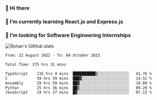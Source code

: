 ### 👋 Hi there 

<!--
**rohznmdev/rohznmdev** is a ✨ _special_ ✨ repository because its `README.md` (this file) appears on your GitHub profile.

Here are some ideas to get you started:

- 🔭 I’m currently working on ...
- 🌱 I’m currently learning Ruby and Ruby on Rails
- 👯 I’m looking to collaborate on ...
- 🤔 I’m looking for help with ...
- 💬 Ask me about ...
- 📫 How to reach me: ...
- 😄 Pronouns: ...
- ⚡ Fun fact: ...
-->
### 🌱 I’m currently learning React.js and Express.js
### 🤔 I’m looking for Software Engineering Internships
![Rohan's GitHub stats](https://github-readme-stats.vercel.app/api?username=rohznmdev&theme=dark&show_icons=true)

<!--START_SECTION:waka-->

```txt
From: 22 August 2022 - To: 04 October 2023

Total Time: 275 hrs 31 mins

TypeScript    115 hrs 4 mins  ██████████▒░░░░░░░░░░░░░░   41.76 %
C             39 hrs 59 mins  ███▓░░░░░░░░░░░░░░░░░░░░░   14.52 %
Assembly      29 hrs 59 mins  ██▓░░░░░░░░░░░░░░░░░░░░░░   10.89 %
Python        25 hrs 36 mins  ██▒░░░░░░░░░░░░░░░░░░░░░░   09.29 %
JavaScript    19 hrs 37 mins  █▓░░░░░░░░░░░░░░░░░░░░░░░   07.13 %
```

<!--END_SECTION:waka-->
